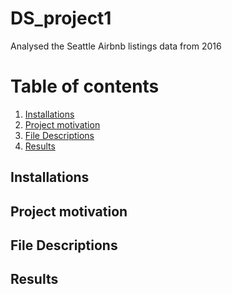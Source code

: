 # DS_project1
 Analysed the Seattle Airbnb listings data from 2016
# **Table of contents**
1. [Installations](#header-name)
2. [Project motivation](#header-name)
3. [File Descriptions](#header-name)
4. [Results](#header-name)
## **Installations**
## **Project motivation**
## **File Descriptions**
## **Results**
